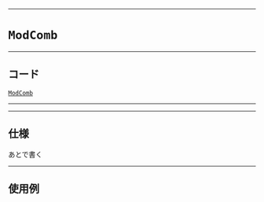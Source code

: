 _____

# `ModComb`

_____

## コード

[`ModComb`](https://github.com/titanium-22/Library_py/blob/main/Math/ModComb.py)
<!-- code=https://github.com/titanium-22/Library_py/blob/main/Math\ModComb.py -->

_____


_____

## 仕様

あとで書く

_____

## 使用例

```python
```

